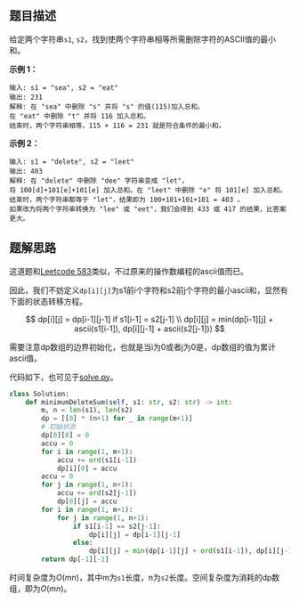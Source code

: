 
## 题目描述

给定两个字符串`s1`, `s2`，找到使两个字符串相等所需删除字符的ASCII值的最小和。

**示例 1：**
```
输入: s1 = "sea", s2 = "eat"
输出: 231
解释: 在 "sea" 中删除 "s" 并将 "s" 的值(115)加入总和。
在 "eat" 中删除 "t" 并将 116 加入总和。
结束时，两个字符串相等，115 + 116 = 231 就是符合条件的最小和。
```

**示例 2：**
```
输入: s1 = "delete", s2 = "leet"
输出: 403
解释: 在 "delete" 中删除 "dee" 字符串变成 "let"，
将 100[d]+101[e]+101[e] 加入总和。在 "leet" 中删除 "e" 将 101[e] 加入总和。
结束时，两个字符串都等于 "let"，结果即为 100+101+101+101 = 403 。
如果改为将两个字符串转换为 "lee" 或 "eet"，我们会得到 433 或 417 的结果，比答案更大。
```

## 题解思路

这道题和[Leetcode 583](https://leetcode.com/problems/delete-operation-for-two-strings/)类似，不过原来的操作数编程的ascii值而已。

因此，我们不妨定义`dp[i][j]`为s1前i个字符和s2前j个字符的最小ascii和，显然有下面的状态转移方程。

$$
dp[i][j] = dp[i-1][j-1] if s1[i-1] = s2[j-1] \\
dp[i][j] = min(dp[i-1][j] + ascii(s1[i-1]), dp[i][j-1] + ascii(s2[j-1]))
$$

需要注意dp数组的边界初始化，也就是当i为0或者j为0是，dp数组的值为累计ascii值。

代码如下，也可见于[solve.py](./solve.py)。
```python
class Solution:
    def minimumDeleteSum(self, s1: str, s2: str) -> int:
        m, n = len(s1), len(s2)
        dp = [[0] * (n+1) for _ in range(m+1)]
        # 初始状态
        dp[0][0] = 0
        accu = 0
        for i in range(1, m+1):
            accu += ord(s1[i-1])
            dp[i][0] = accu
        accu = 0
        for j in range(1, n+1):
            accu += ord(s2[j-1])
            dp[0][j] = accu
        for i in range(1, m+1):
            for j in range(1, n+1):
                if s1[i-1] == s2[j-1]:
                    dp[i][j] = dp[i-1][j-1]
                else:
                    dp[i][j] = min(dp[i-1][j] + ord(s1[i-1]), dp[i][j-1] + ord(s2[j-1]))
        return dp[-1][-1]
```

时间复杂度为$O(mn)$，其中m为`s1`长度，n为`s2`长度。空间复杂度为消耗的dp数组，即为$O(mn)$。